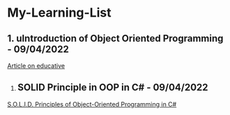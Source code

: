 # My-Learning-List
## 1. uIntroduction of Object Oriented Programming - 09/04/2022
[Article on educative](https://www.educative.io/blog/object-oriented-programming)


1. ## SOLID Principle in OOP in C# - 09/04/2022
[S.O.L.I.D. Principles of Object-Oriented Programming in C#](https://www.educative.io/blog/solid-principles-oop-c-sharp)
